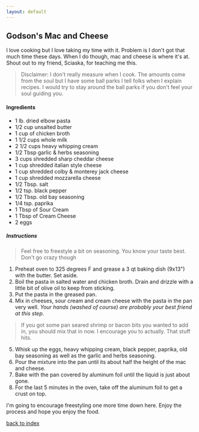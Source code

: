 ```yaml
---
layout: default
---
```



## Godson's Mac and Cheese

I love cooking but I love taking my time with it. Problem is I don't got that much time these days. When I do though, mac and cheese is where it's at. Shout out to my friend, Sciaska, for teaching me this.

> Disclaimer: I don't really measure when I cook. The amounts come from the soul but I have some ball parks I tell folks when I explain recipes. I would try to stay around the ball parks if you don't feel your soul guiding you.


#### Ingredients

*   1 lb. dried elbow pasta
*   1/2 cup unsalted butter
*   1 cup of chicken broth
*   1 1/2 cups whole milk
*   2 1/2 cups heavy whipping cream
*   1/2 Tbsp garlic & herbs seasoning
*   3 cups shredded sharp cheddar cheese
*   1 cup shredded italian style cheese
*   1 cup shredded colby & monterey jack cheese
*   1 cup shredded mozzarella cheese
*   1/2 Tbsp. salt
*   1/2 tsp. black pepper
*   1/2 Tbsp. old bay seasoning
*   1/4 tsp. paprika
*   1 Tbsp of Sour Cream
*   1 Tbsp of Cream Cheese
*   2 eggs



##### Instructions

> Feel free to freestyle a bit on seasoning. You know your taste best. Don't go crazy though

1.  Preheat oven to 325 degrees F and grease a 3 qt baking dish (9x13") with the butter. Set aside.
2.  Boil the pasta in salted water and chicken broth. Drain and drizzle with a little bit of olive oil to keep from sticking.
3.  Put the pasta in the greased pan.
4.  Mix in cheeses, sour cream and cream cheese with the pasta in the pan very well. _Your hands (washed of course) are probably your best friend at this step_.

>   If you got some pan seared shrimp or bacon bits you wanted to add in, you should mix that in now. I encourage you to actually. That stuff hits.

5.  Whisk up the eggs, heavy whipping cream, black pepper, paprika, old bay seasoning as well as the garlic and herbs seasoning.
6.  Pour the mixture into the pan until its about half the height of the mac and cheese.
7.  Bake with the pan covered by aluminum foil until the liquid is just about gone.
8.  For the last 5 minutes in the oven, take off the aluminum foil to get a crust on top.


I'm going to encourage freestyling one more time down here. Enjoy the process and hope you enjoy the food.
<!--
Keep this link to return to the index
-->
[back to index](../)
